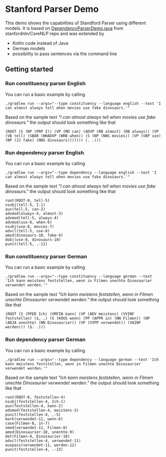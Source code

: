 # Stanford Parser Demo

This demo shows the capabilities of Standford Parser using different models.
It is based on [DependencyParserDemo.java](https://github.com/stanfordnlp/CoreNLP/blob/master/src/edu/stanford/nlp/parser/nndep/demo/DependencyParserDemo.java) from stanfordnln/CoreNLP repo and was extended by
* Kotlin code instead of Java
* German models
* possibility to pass sentences via the command line

## Getting started

### Run constituency parser English

You can run a basic example by calling

```
./gradlew run --args="--type constituency --language english --text 'I can almost always tell when movies use fake dinosaurs.'"
```

Based on the sample text _"I can almost always tell when movies use fake dinosaurs."_ the output should look something like that

```
(ROOT (S (NP (PRP I)) (VP (MD can) (ADVP (RB almost) (RB always)) (VP (VB tell) (SBAR (WHADVP (WRB when)) (S (NP (NNS movies)) (VP (VBP use) (NP (JJ fake) (NNS dinosaurs))))))) (. .)))
```

### Run dependency parser English

You can run a basic example by calling

```
./gradlew run --args="--type dependency --language english --text 'I can almost always tell when movies use fake dinosaurs.'"
```

Based on the sample text _"I can almost always tell when movies use fake dinosaurs."_ the output should look something like that

```
root(ROOT-0, tell-5)
nsubj(tell-5, I-1)
aux(tell-5, can-2)
advmod(always-4, almost-3)
advmod(tell-5, always-4)
advmod(use-8, when-6)
nsubj(use-8, movies-7)
advcl(tell-5, use-8)
amod(dinosaurs-10, fake-9)
dobj(use-8, dinosaurs-10)
punct(tell-5, .-11)
```

### Run constituency parser German

You can run a basic example by calling

```
./gradlew run --args="--type constituency --language german --text 'Ich kann meistens feststellen, wenn in Filmen unechte Dinosaurier verwendet werden.'"
```

Based on the sample text _"Ich kann meistens feststellen, wenn in Filmen unechte Dinosaurier verwendet werden."_ the output should look something like that

```
(ROOT (S (PPER Ich) (VMFIN kann) (VP (ADV meistens) (VVINF feststellen) ($, ,) (S (KOUS wenn) (PP (APPR in) (NN Filmen)) (NP (ADJA unechte) (NN Dinosaurier)) (VP (VVPP verwendet)) (VAINF werden))) ($. .)))
```

### Run dependency parser German

You can run a basic example by calling

```
./gradlew run --args="--type dependency --language german --text 'Ich kann meistens feststellen, wenn in Filmen unechte Dinosaurier verwendet werden.'"
```

Based on the sample text _"Ich kann meistens feststellen, wenn in Filmen unechte Dinosaurier verwendet werden."_ the output should look something like that

```
root(ROOT-0, feststellen-4)
nsubj(feststellen-4, Ich-1)
aux(feststellen-4, kann-2)
advmod(feststellen-4, meistens-3)
punct(feststellen-4, ,-5)
mark(verwendet-11, wenn-6)
case(Filmen-8, in-7)
nmod(verwendet-11, Filmen-8)
amod(Dinosaurier-10, unechte-9)
det(Filmen-8, Dinosaurier-10)
advcl(feststellen-4, verwendet-11)
auxpass(verwendet-11, werden-12)
punct(feststellen-4, .-13)
```